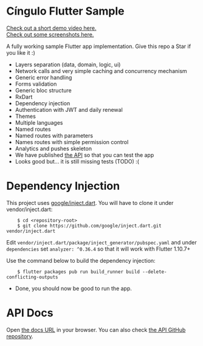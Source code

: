 # Cíngulo Flutter Sample

[Check out a short demo video here.](https://github.com/cingulo/flutter-sample/blob/develop/screenshots/0_demo.mp4)  
[Check out some screenshots here.](https://github.com/cingulo/flutter-sample/tree/develop/screenshots)

A fully working sample Flutter app implementation. Give this repo a Star if you like it :)

- Layers separation (data, domain, logic, ui)
- Network calls and very simple caching and concurrency mechanism
- Generic error handling
- Forms validation
- Generic bloc structure
- RxDart
- Dependency injection
- Authentication with JWT and daily renewal
- Themes
- Multiple languages
- Named routes
- Named routes with parameters
- Names routes with simple permission control
- Analytics and pushes skeleton
- We have published [the API](https://api-sample.cingulo.com/docs) so that you can test the app
- Looks good but... it is still missing tests (TODO) :(

# Dependency Injection

This project uses [google/inject.dart](https://github.com/google/inject.dart). You will have to clone it under vendor/inject.dart:

```
    $ cd <repository-root>
    $ git clone https://github.com/google/inject.dart.git vendor/inject.dart
```

Edit `vendor/inject.dart/package/inject_generator/pubspec.yaml` and under `dependencies` set `analyzer: ^0.36.4` so that it will work with Flutter 1.10.7+

Use the command below to build the dependency injection:

```
    $ flutter packages pub run build_runner build --delete-conflicting-outputs
```

- Done, you should now be good to run the app. 


# API Docs

Open [the docs URL](https://api-sample.cingulo.com/docs) in your browser. You can also check [the API GitHub repository](https://github.com/cingulo/api-sample).
